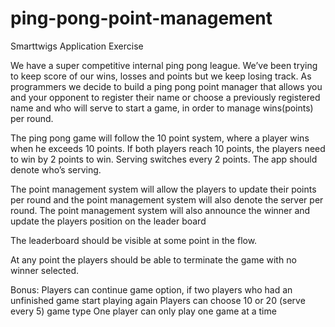 # ping-pong-point-management

Smarttwigs Application Exercise

We have a super competitive internal ping pong league. We’ve been trying to keep score of our wins, losses and points but we keep losing track. As programmers we decide to build a ping pong point manager that allows you and your opponent to register their name or choose a previously registered name and who will serve to start a game, in order to manage wins(points) per round.

The ping pong game will follow the 10 point system, where a player wins when he exceeds 10 points. If both players reach 10 points, the players need to win by 2 points to win. Serving switches every 2 points. The app should denote who’s serving.


The point management system will allow the players to update their points per round and the point management system will also denote the server per round. The point management system will also announce the winner and update the players position on the leader board

The leaderboard should be visible at some point in the flow.

At any point the players should be able to terminate the game with no winner selected.

Bonus:
Players can continue game option, if two players who had an unfinished game start playing again
Players can choose 10 or 20 (serve every 5) game type
One player can only play one game at a time

